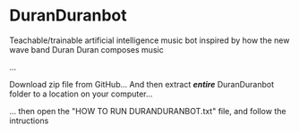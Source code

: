 # DuranDuranbot
Teachable/trainable artificial intelligence music bot inspired by how the new wave band Duran Duran composes music


...


Download zip file from GitHub... And then extract ***entire*** DuranDuranbot folder to a location on your computer...


... then open the "HOW TO RUN DURANDURANBOT.txt" file, and follow the intructions
